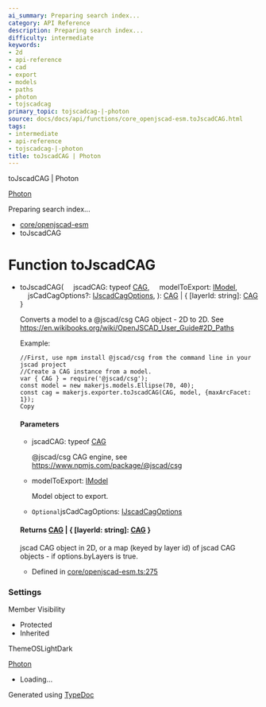 ```yaml
---
ai_summary: Preparing search index...
category: API Reference
description: Preparing search index...
difficulty: intermediate
keywords:
- 2d
- api-reference
- cad
- export
- models
- paths
- photon
- tojscadcag
primary_topic: tojscadcag-|-photon
source: docs/docs/api/functions/core_openjscad-esm.toJscadCAG.html
tags:
- intermediate
- api-reference
- tojscadcag-|-photon
title: toJscadCAG | Photon
---
```

toJscadCAG | Photon

[Photon](../index.md)




Preparing search index...

* [core/openjscad-esm](../modules/core_openjscad-esm.md)
* toJscadCAG

# Function toJscadCAG

* toJscadCAG(
      jscadCAG: typeof [CAG](../classes/types_jscad.export_.CAG.md),
      modelToExport: [IModel](../interfaces/core_schema.IModel.md),
      jsCadCagOptions?: [IJscadCagOptions](../interfaces/core_openjscad-esm.IJscadCagOptions.md),
  ): [CAG](../classes/types_jscad.export_.CAG.md) | { [layerId: string]: [CAG](../classes/types_jscad.export_.CAG.md) }

  Converts a model to a @jscad/csg CAG object - 2D to 2D. See <https://en.wikibooks.org/wiki/OpenJSCAD_User_Guide#2D_Paths>

  Example:

  ```
  //First, use npm install @jscad/csg from the command line in your jscad project
  //Create a CAG instance from a model.
  var { CAG } = require('@jscad/csg');
  const model = new makerjs.models.Ellipse(70, 40);
  const cag = makerjs.exporter.toJscadCAG(CAG, model, {maxArcFacet: 1});
  Copy
  ```

  #### Parameters

  + jscadCAG: typeof [CAG](../classes/types_jscad.export_.CAG.md)

    @jscad/csg CAG engine, see <https://www.npmjs.com/package/@jscad/csg>
  + modelToExport: [IModel](../interfaces/core_schema.IModel.md)

    Model object to export.
  + `Optional`jsCadCagOptions: [IJscadCagOptions](../interfaces/core_openjscad-esm.IJscadCagOptions.md)

  #### Returns [CAG](../classes/types_jscad.export_.CAG.md) | { [layerId: string]: [CAG](../classes/types_jscad.export_.CAG.md) }

  jscad CAG object in 2D, or a map (keyed by layer id) of jscad CAG objects - if options.byLayers is true.

  + Defined in [core/openjscad-esm.ts:275](https://github.com/mwhite454/photon/blob/main/packages/photon/src/core/openjscad-esm.ts#L275)

### Settings

Member Visibility

* Protected
* Inherited

ThemeOSLightDark

[Photon](../index.md)

* Loading...

Generated using [TypeDoc](https://typedoc.org/)
